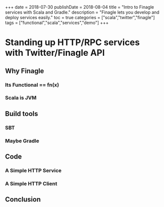 +++
date = 2018-07-30
publishDate = 2018-08-04
title = "Intro to Finagle services with Scala and Gradle."
description = "Finagle lets you develop and deploy services easily."
toc = true
categories = ["scala","twitter","finagle"]
tags = ["functional","scala","services","demo"]
+++
# Standing up HTTP/RPC services with Twitter/Finagle API

## Why Finagle

### Its Functional == fn(x)

### Scala is JVM

## Build tools

### SBT

### Maybe Gradle

## Code

### A Simple HTTP Service

### A Simple HTTP Client

## Conclusion